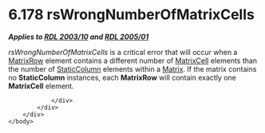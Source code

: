 <html dir="LTR" xmlns:mshelp="http://msdn.microsoft.com/mshelp" xmlns:ddue="http://ddue.schemas.microsoft.com/authoring/2003/5" xmlns:xlink="http://www.w3.org/1999/xlink" xmlns:tool="http://www.microsoft.com/tooltip">
    <head>
        <meta http-equiv="Content-Type" content="text/html; CHARSET=utf-8"></meta>
        <meta name="save" content="history"></meta>
        <title>6.178 rsWrongNumberOfMatrixCells</title>
        <xml>
            <mshelp:toctitle title="6.178 rsWrongNumberOfMatrixCells"></mshelp:toctitle>
            <mshelp:rltitle title="[MS-RDL]: rsWrongNumberOfMatrixCells"></mshelp:rltitle>
            <mshelp:keyword index="A" term="19ec292e-eaa2-47af-b08e-4770d3d666aa"></mshelp:keyword>
            <mshelp:attr name="DCSext.ContentType" value="open specification"></mshelp:attr>
            <mshelp:attr name="AssetID" value="19ec292e-eaa2-47af-b08e-4770d3d666aa"></mshelp:attr>
            <mshelp:attr name="TopicType" value="kbRef"></mshelp:attr>
            <mshelp:attr name="DCSext.Title" value="[MS-RDL]: rsWrongNumberOfMatrixCells" />
        </xml>
    </head>
    <body>
        <div id="header">
            <h1 class="heading">6.178 rsWrongNumberOfMatrixCells</h1>
        </div>
        <div id="mainSection">
            <div id="mainBody">
                <div id="allHistory" class="saveHistory"></div>
                <div id="sectionSection0" class="section" name="collapseableSection">
                    

<p><b><i>Applies to </i></b><a href="a7e2ad00-07c8-4f6d-80ab-3ad55df7b233.md"><b><i>RDL 2003/10</i></b></a><b><i>
and </i></b><a href="3ebe2912-4958-4832-b391-cad1f5e13338.md"><b><i>RDL 2005/01</i></b></a></p>

<p><i>rsWrongNumberOfMatrixCells</i> is a critical error that
will occur when a <a href="43e99561-2c44-4329-ad8b-3657dca6728f.md">MatrixRow</a>
element contains a different number of <a href="633bf979-190d-4b98-8571-84d25fb09ac9.md">MatrixCell</a> elements than
the number of <a href="5ce81585-de46-403d-bfbf-feebaa70e46b.md">StaticColumn</a>
elements within a <a href="25419c0a-c7c6-43d7-8ca5-1af842666dcb.md">Matrix</a>.
If the matrix contains no <b>StaticColumn</b> instances, each <b>MatrixRow</b>
will contain exactly one <b>MatrixCell</b> element.</p>


                </div>
            </div>
        </div>
    </body>
</html>